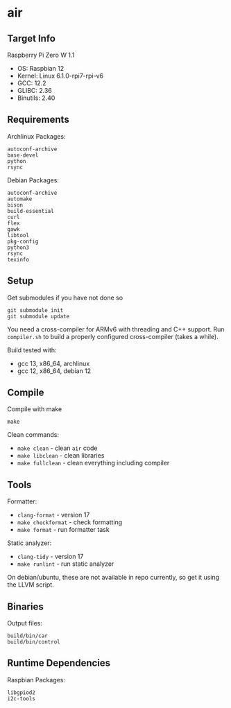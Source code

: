 # air

## Target Info
Raspberry Pi Zero W 1.1

- OS: Raspbian 12
- Kernel: Linux 6.1.0-rpi7-rpi-v6
- GCC: 12.2
- GLIBC: 2.36
- Binutils: 2.40

## Requirements
Archlinux Packages:
```
autoconf-archive
base-devel
python
rsync
```

Debian Packages:
```
autoconf-archive
automake
bison
build-essential
curl
flex
gawk
libtool
pkg-config
python3
rsync
texinfo
```

## Setup
Get submodules if you have not done so
```
git submodule init
git submodule update
```

You need a cross-compiler for ARMv6 with threading and C++ support.
Run `compiler.sh` to build a properly configured cross-compiler (takes a while).

Build tested with:
- gcc 13, x86_64, archlinux
- gcc 12, x86_64, debian 12

## Compile
Compile with make
```
make
```

Clean commands:
- `make clean` - clean `air` code
- `make libclean` - clean libraries
- `make fullclean` - clean everything including compiler

## Tools
Formatter:
- `clang-format` - version 17
- `make checkformat` - check formatting
- `make format` - run formatter task

Static analyzer:
- `clang-tidy` - version 17
- `make runlint` - run static analyzer

On debian/ubuntu, these are not available in repo currently, so get it using
the LLVM script.

## Binaries
Output files:
```
build/bin/car
build/bin/control
```

## Runtime Dependencies
Raspbian Packages:
```
libgpiod2
i2c-tools
```
